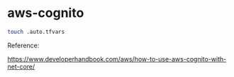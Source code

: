 # aws-cognito

```sh
touch .auto.tfvars
```


Reference:

https://www.developerhandbook.com/aws/how-to-use-aws-cognito-with-net-core/